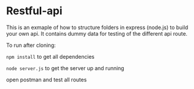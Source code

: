 # Restful-api

This is an exmaple of how to structure folders in express (node.js) to build your own api. It contains dummy data for testing of the different api route.

To run after cloning:

<code>npm install</code> to get all dependencies

<code>node server.js</code> to get the server up and running

open postman and test all routes
